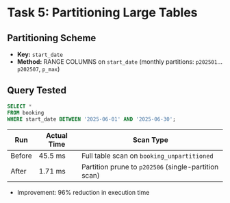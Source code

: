 # Task 5: Partitioning Large Tables

## Partitioning Scheme
- **Key:** `start_date`  
- **Method:** RANGE COLUMNS on `start_date` (monthly partitions: `p202501`…`p202507`, `p_max`)

## Query Tested

```sql
SELECT *
FROM booking
WHERE start_date BETWEEN '2025-06-01' AND '2025-06-30';
```

| Run    | Actual Time | Scan Type                               |
|--------|-------------|-----------------------------------------|
| Before | 45.5 ms     | Full table scan on `booking_unpartitioned` |
| After  | 1.71 ms     | Partition prune to `p202506` (single-partition scan) |

- Improvement: 96% reduction in execution time